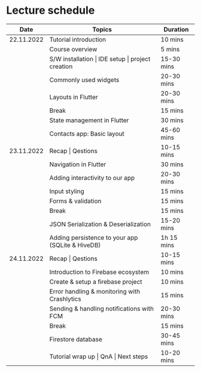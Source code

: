 # Lecture schedule

|Date|Topics|Duration|
|----|----|----|
|22.11.2022|Tutorial introduction|10 mins|
||Course overview|5 mins|
||S/W installation \| IDE setup \| project creation |15-30 mins|
||Commonly used widgets|20-30 mins|
||Layouts in Flutter|20-30 mins|
||Break|15 mins|
||State management in Flutter|30 mins|
||Contacts app: Basic layout|45-60 mins|
|23.11.2022|Recap \| Qestions|10-15 mins|
||Navigation in Flutter|30 mins|
||Adding interactivity to our app|20-30 mins|
||Input styling|15 mins|
||Forms & validation|15 mins|
||Break|15 mins|
||JSON Serialization & Deserialization|15-20 mins|
||Adding persistence to your app (SQLite & HiveDB)|1h 15 mins|
|24.11.2022|Recap \| Qestions|10-15 mins|
||Introduction to Firebase ecosystem|10 mins|
||Create & setup a firebase project|10 mins|
||Error handling & monitoring with Crashlytics |15 mins|
||Sending & handling notifications with FCM|20-30 mins|
||Break|15 mins|
||Firestore database|30-45 mins|
||Tutorial wrap up \| QnA \| Next steps | 10-20 mins|
